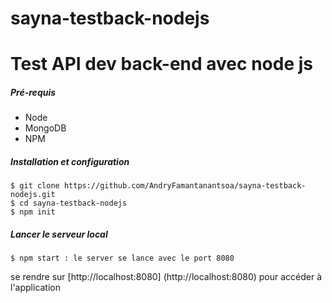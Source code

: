 # sayna-testback-nodejs
Test API dev back-end avec node js
=========
##### Pré-requis
- Node
- MongoDB
- NPM

##### Installation et configuration
~~~ console
$ git clone https://github.com/AndryFamantanantsoa/sayna-testback-nodejs.git
$ cd sayna-testback-nodejs
$ npm init
~~~
    
##### Lancer le serveur local
~~~ console
$ npm start : le server se lance avec le port 8080
~~~

se rendre sur [http://localhost:8080] (http://localhost:8080) pour accéder à l'application
